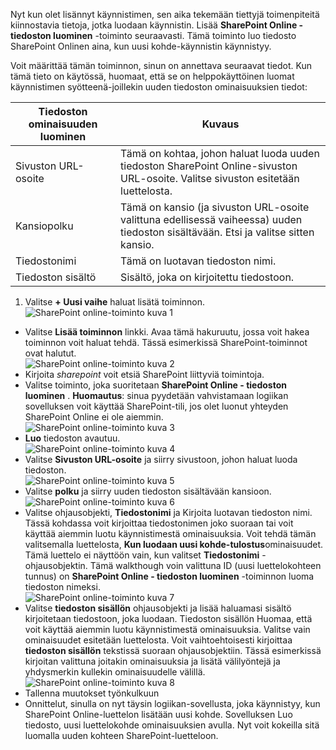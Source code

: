 Nyt kun olet lisännyt käynnistimen, sen aika tekemään tiettyjä toimenpiteitä kiinnostavia tietoja, jotka luodaan käynnistin. Lisää **SharePoint Online - tiedoston luominen** -toiminto seuraavasti. Tämä toiminto luo tiedosto SharePoint Onlinen aina, kun uusi kohde-käynnistin käynnistyy. 

Voit määrittää tämän toiminnon, sinun on annettava seuraavat tiedot. Kun tämä tieto on käytössä, huomaat, että se on helppokäyttöinen luomat käynnistimen syötteenä-joillekin uuden tiedoston ominaisuuksien tiedot:

|Tiedoston ominaisuuden luominen|Kuvaus|
|---|---|
|Sivuston URL-osoite|Tämä on kohtaa, johon haluat luoda uuden tiedoston SharePoint Online-sivuston URL-osoite. Valitse sivuston esitetään luettelosta.|
|Kansiopolku|Tämä on kansio (ja sivuston URL-osoite valittuna edellisessä vaiheessa) uuden tiedoston sisältävään. Etsi ja valitse sitten kansio.|
|Tiedostonimi|Tämä on luotavan tiedoston nimi.|
|Tiedoston sisältö|Sisältö, joka on kirjoitettu tiedostoon.|

1. Valitse **+ Uusi vaihe** haluat lisätä toiminnon.  
![SharePoint online-toiminto kuva 1](./media/connectors-create-api-sharepointonline/action-1.png)  
- Valitse **Lisää toiminnon** linkki. Avaa tämä hakuruutu, jossa voit hakea toiminnon voit haluat tehdä. Tässä esimerkissä SharePoint-toiminnot ovat halutut.    
![SharePoint online-toiminto kuva 2](./media/connectors-create-api-sharepointonline/action-2.png)    
- Kirjoita *sharepoint* voit etsiä SharePoint liittyviä toimintoja.
- Valitse toiminto, joka suoritetaan **SharePoint Online - tiedoston luominen** .   **Huomautus**: sinua pyydetään vahvistamaan logiikan sovelluksen voit käyttää SharePoint-tili, jos olet luonut yhteyden SharePoint Online ei ole aiemmin.    
![SharePoint online-toiminto kuva 3](./media/connectors-create-api-sharepointonline/action-3.png)    
- **Luo** tiedoston avautuu.   
![SharePoint online-toiminto kuva 4](./media/connectors-create-api-sharepointonline/action-4.png)     
- Valitse **Sivuston URL-osoite** ja siirry sivustoon, johon haluat luoda tiedoston.     
![SharePoint online-toiminto kuva 5](./media/connectors-create-api-sharepointonline/action-5.png)  
- Valitse **polku** ja siirry uuden tiedoston sisältävään kansioon.  
![SharePoint online-toiminto kuva 6](./media/connectors-create-api-sharepointonline/action-6.png)  
- Valitse ohjausobjekti, **Tiedostonimi** ja Kirjoita luotavan tiedoston nimi. Tässä kohdassa voit kirjoittaa tiedostonimen joko suoraan tai voit käyttää aiemmin luotu käynnistimestä ominaisuuksia. Voit tehdä tämän valitsemalla luettelosta, **Kun luodaan uusi kohde-tulostus**ominaisuudet. Tämä luettelo ei näyttöön vain, kun valitset **Tiedostonimi** -ohjausobjektin. Tämä walkthough voin valittuna ID (uusi luettelokohteen tunnus) on **SharePoint Online - tiedoston luominen** -toiminnon luoma tiedoston nimeksi.    
![SharePoint online-toiminto kuva 7](./media/connectors-create-api-sharepointonline/action-7.png)  
- Valitse **tiedoston sisällön** ohjausobjekti ja lisää haluamasi sisältö kirjoitetaan tiedostoon, joka luodaan. Tiedoston sisällön Huomaa, että voit käyttää aiemmin luotu käynnistimestä ominaisuuksia. Valitse vain ominaisuudet esitetään luettelosta. Voit vaihtoehtoisesti kirjoittaa **tiedoston sisällön** tekstissä suoraan ohjausobjektiin. Tässä esimerkissä kirjoitan valittuna joitakin ominaisuuksia ja lisätä välilyöntejä ja yhdysmerkin kullekin ominaisuudelle välillä.        
![SharePoint online-toiminto kuva 8](./media/connectors-create-api-sharepointonline/action-8.png)  
- Tallenna muutokset työnkulkuun  
- Onnittelut, sinulla on nyt täysin logiikan-sovellusta, joka käynnistyy, kun SharePoint Online-luettelon lisätään uusi kohde. Sovelluksen Luo tiedosto, uusi luettelokohde ominaisuuksien avulla.  Nyt voit kokeilla sitä luomalla uuden kohteen SharePoint-luetteloon. 

